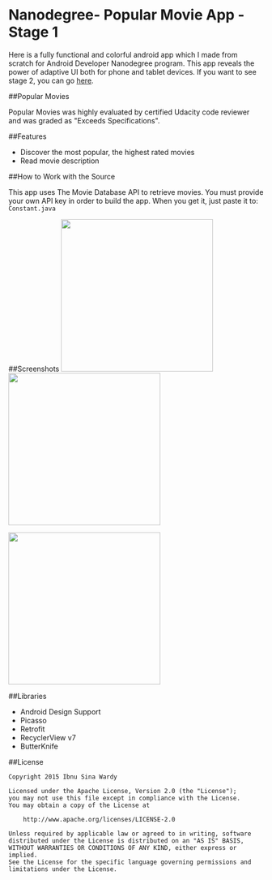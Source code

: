 # Nanodegree- Popular Movie App - Stage 1

Here is a fully functional and colorful android app which I made from scratch for Android Developer Nanodegree program. This app reveals the power of adaptive UI both for phone and tablet devices. If you want to see stage 2, you can go [here](https://github.com/iboen/nanodegree-movieapp-stage2).

##Popular Movies

Popular Movies was highly evaluated by certified Udacity code reviewer and was graded as "Exceeds Specifications".

##Features

- Discover the most popular, the highest rated movies
- Read movie description

##How to Work with the Source

This app uses The Movie Database API to retrieve movies. You must provide your own API key in order to build the app. When you get it, just paste it to:  `Constant.java`

##Screenshots
<img src="https://cloud.githubusercontent.com/assets/3853478/13130269/6d04b0a6-d615-11e5-81e3-e2d1f5dcc1fe.png" width="300"> <img src="https://cloud.githubusercontent.com/assets/3853478/13130580/a9edff66-d617-11e5-85b1-a2bf6d0c3967.png" width="300">

<img src="https://cloud.githubusercontent.com/assets/3853478/13130581/ac5e296a-d617-11e5-9b97-52c83c75bd4e.png" width="300">

##Libraries

- Android Design Support
- Picasso
- Retrofit
- RecyclerView v7
- ButterKnife

##License
```
Copyright 2015 Ibnu Sina Wardy

Licensed under the Apache License, Version 2.0 (the "License");
you may not use this file except in compliance with the License.
You may obtain a copy of the License at

    http://www.apache.org/licenses/LICENSE-2.0

Unless required by applicable law or agreed to in writing, software
distributed under the License is distributed on an "AS IS" BASIS,
WITHOUT WARRANTIES OR CONDITIONS OF ANY KIND, either express or implied.
See the License for the specific language governing permissions and
limitations under the License.
```
